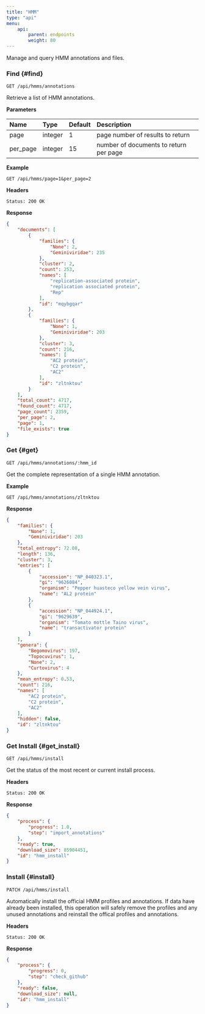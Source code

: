 ```yaml
---
title: "HMM"
type: "api"
menu:
    api:
        parent: endpoints
        weight: 80
---
```


Manage and query HMM annotations and files.

### Find {#find}

```
GET /api/hmms/annotations
```

Retrieve a list of HMM annotations.

**Parameters**

| Name     | Type    | Default   | Description                            |
| :------- | :------ | :-------  | :------------------------------------- |
| page     | integer | 1         | page number of results to return       |
| per_page | integer | 15        | number of documents to return per page |

**Example**

```
GET /api/hmms/page=1&per_page=2
```

**Headers**

```
Status: 200 OK
```

**Response**

```json
{
	"documents": [
		{
			"families": {
				"None": 2,
				"Geminiviridae": 235
			},
			"cluster": 2,
			"count": 253,
			"names": [
				"replication-associated protein",
				"replication associated protein",
				"Rep"
			],
			"id": "mqybgqar"
		},
		{
			"families": {
				"None": 1,
				"Geminiviridae": 203
			},
			"cluster": 3,
			"count": 216,
			"names": [
				"AC2 protein",
				"C2 protein",
				"AC2"
			],
			"id": "zltnktou"
		}
	],
	"total_count": 4717,
	"found_count": 4717,
	"page_count": 2359,
	"per_page": 2,
	"page": 1,
	"file_exists": true
}
```

### Get {#get}

```
GET /api/hmms/annotations/:hmm_id
```

Get the complete representation of a single HMM annotation.

**Example**

```
GET /api/hmms/annotations/zltnktou
```

**Response**

```json
{
	"families": {
		"None": 1,
		"Geminiviridae": 203
	},
	"total_entropy": 72.08,
	"length": 136,
	"cluster": 3,
	"entries": [
		{
			"accession": "NP_040323.1",
			"gi": "9626084",
			"organism": "Pepper huasteco yellow vein virus",
			"name": "AL2 protein"
		},
		{
			"accession": "NP_044924.1",
			"gi": "9629639",
			"organism": "Tomato mottle Taino virus",
			"name": "transactivator protein"
		}
	],
	"genera": {
		"Begomovirus": 197,
		"Topocuvirus": 1,
		"None": 2,
		"Curtovirus": 4
	},
	"mean_entropy": 0.53,
	"count": 216,
	"names": [
		"AC2 protein",
		"C2 protein",
		"AC2"
	],
	"hidden": false,
	"id": "zltnktou"
}
```


### Get Install {#get_install}

```
GET /api/hmms/install
```

Get the status of the most recent or current install process.

**Headers**

```
Status: 200 OK
```

**Response**

```json
{
	"process": {
		"progress": 1.0,
		"step": "import_annotations"
	},
	"ready": true,
	"download_size": 85904451,
	"id": "hmm_install"
}
```


### Install {#install}

```
PATCH /api/hmms/install
```

Automatically install the official HMM profiles and annotations. If data have already been installed, this operation will safely remove the profiles and any unused annotations and reinstall the offical profiles and annotations.

**Headers**

```
Status: 200 OK
```

**Response**

```json
{
	"process": {
		"progress": 0,
		"step": "check_github"
	},
	"ready": false,
	"download_size": null,
	"id": "hmm_install"
}
```
